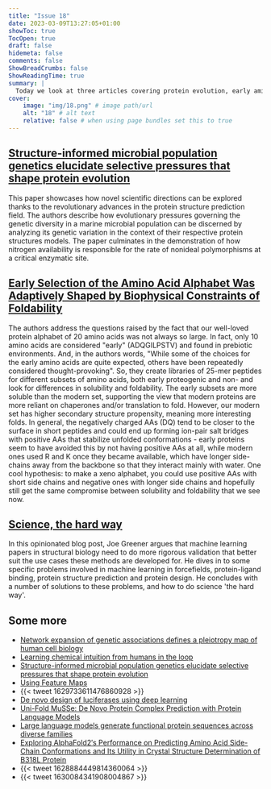 ```yaml
---
title: "Issue 18"
date: 2023-03-09T13:27:05+01:00
showToc: true
TocOpen: true
draft: false
hidemeta: false
comments: false
ShowBreadCrumbs: false
ShowReadingTime: true
summary: |
  Today we look at three articles covering protein evolution, early amino acid selection, and machine learning validation in structural biology.
cover:
    image: "img/18.png" # image path/url
    alt: "18" # alt text
    relative: false # when using page bundles set this to true
---
```


## [Structure-informed microbial population genetics elucidate selective pressures that shape protein evolution](https://doi.org/10.1126/sciadv.abq4632)
This paper showcases how novel scientific directions can be explored thanks to the revolutionary advances in the protein structure prediction field. The authors describe how evolutionary pressures governing the genetic diversity in a marine microbial population can be discerned by analyzing its genetic variation in the context of their respective protein structures models. The paper culminates in the demonstration of how nitrogen availability is responsible for the rate of nonideal polymorphisms at a critical enzymatic site.

## [Early Selection of the Amino Acid Alphabet Was Adaptively Shaped by Biophysical Constraints of Foldability](https://doi.org/10.1021/jacs.2c12987)
The authors address the questions raised by the fact that our well-loved protein alphabet of 20 amino acids was not always so large. In fact, only 10 amino acids are considered "early" (ADQGILPSTV) and found in prebiotic environments. And, in the authors words, "While some of the choices for the early amino acids are quite expected, others have been repeatedly considered thought-provoking". So, they create libraries of 25-mer peptides for different subsets of amino acids, both early proteogenic and non- and look for differences in solubility and foldability. The early subsets are more soluble than the modern set, supporting the view that modern proteins are more reliant on chaperones and/or translation to fold. However, our modern set has higher secondary structure propensity, meaning more interesting folds. In general, the negatively charged AAs (DQ) tend to be closer to the surface in short peptides and could end up forming ion-pair salt bridges with positive AAs that stabilize unfolded conformations - early proteins seem to have avoided this by not having positive AAs at all, while modern ones used R and K once they became available, which have longer side-chains away from the backbone so that they interact mainly with water. One cool hypothesis: to make a xeno alphabet, you could use positive AAs with short side chains and negative ones with longer side chains and hopefully still get the same compromise between solubility and foldability that we see now.

## [Science, the hard way](https://jgreener64.github.io/posts/science_the_hard_way/)
In this opinionated blog post, Joe Greener argues that machine learning papers in structural biology need to do more rigorous validation that better suit the use cases these methods are developed for. He dives in to some specific problems involved in machine learning in forcefields, protein-ligand binding, protein structure prediction and protein design. He concludes with a number of solutions to these problems, and how to do science 'the hard way'.

## Some more
- [Network expansion of genetic associations defines a pleiotropy map of human cell biology](https://www.nature.com/articles/s41588-023-01327-9)
- [Learning chemical intuition from humans in the loop](https://chemrxiv.org/engage/chemrxiv/article-details/63f89282897b18336f0c5a55)
-  [Structure-informed microbial population genetics elucidate selective pressures that shape protein evolution](https://www.science.org/doi/10.1126/sciadv.abq4632)
- [Using Feature Maps](https://greglandrum.github.io/rdkit-blog/posts/2023-02-24-using-feature-maps.html)
- {{< tweet 1629733611476860928 >}}
- [De novo design of luciferases using deep learning](https://www.nature.com/articles/s41586-023-05696-3)
- [Uni-Fold MuSSe: De Novo Protein Complex Prediction with Protein Language Models](https://www.biorxiv.org/content/10.1101/2023.02.14.528571v1)
- [Large language models generate functional protein sequences across diverse families](https://www.nature.com/articles/s41587-022-01618-2)
- [Exploring AlphaFold2′s Performance on Predicting Amino Acid Side-Chain Conformations and Its Utility in Crystal Structure Determination of B318L Protein ](https://www.mdpi.com/1422-0067/24/3/2740)
- {{< tweet 1628884449814360064 >}}
- {{< tweet 1630084341908004867 >}}